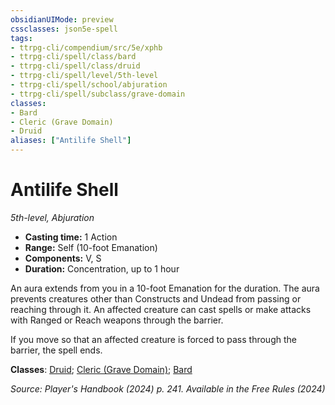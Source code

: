 ```yaml
---
obsidianUIMode: preview
cssclasses: json5e-spell
tags:
- ttrpg-cli/compendium/src/5e/xphb
- ttrpg-cli/spell/class/bard
- ttrpg-cli/spell/class/druid
- ttrpg-cli/spell/level/5th-level
- ttrpg-cli/spell/school/abjuration
- ttrpg-cli/spell/subclass/grave-domain
classes:
- Bard
- Cleric (Grave Domain)
- Druid
aliases: ["Antilife Shell"]
---
```

# Antilife Shell
*5th-level, Abjuration*  


- **Casting time:** 1 Action
- **Range:** Self (10-foot Emanation)
- **Components:** V, S
- **Duration:** Concentration, up to 1 hour

An aura extends from you in a 10-foot Emanation for the duration. The aura prevents creatures other than Constructs and Undead from passing or reaching through it. An affected creature can cast spells or make attacks with Ranged or Reach weapons through the barrier.

If you move so that an affected creature is forced to pass through the barrier, the spell ends.

**Classes**: [Druid](2-Mechanics/CLI/lists/list-spells-classes-druid.md); [Cleric (Grave Domain)](2-Mechanics/CLI/lists/list-spells-classes-cleric-xphb-grave-domain-xge.md "subclass=XGE;class=XPHB"); [Bard](2-Mechanics/CLI/lists/list-spells-classes-bard.md)

*Source: Player's Handbook (2024) p. 241. Available in the Free Rules (2024)*